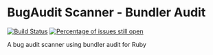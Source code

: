 # BugAudit Scanner - Bundler Audit
[![Build Status](https://travis-ci.org/bugaudit/bugaudit-scanner-bundleraudit.svg)](https://travis-ci.org/bugaudit/bugaudit-scanner-bundleraudit)
[![Percentage of issues still open](http://isitmaintained.com/badge/open/bugaudit/bugaudit-scanner-bundleraudit.svg)](http://isitmaintained.com/project/bugaudit/bugaudit-scanner-bundleraudit "Percentage of issues still open")

A bug audit scanner using bundler audit for Ruby